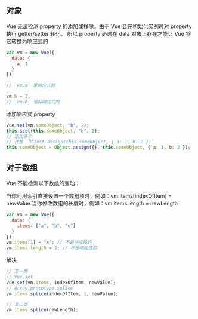 ## 对象

Vue 无法检测 property 的添加或移除。由于 Vue 会在初始化实例时对 property 执行 getter/setter 转化，
所以 property 必须在 data 对象上存在才能让 Vue 将它转换为响应式的

```js
var vm = new Vue({
  data: {
    a: 1
  }
});

// `vm.a` 是响应式的

vm.b = 2;
// `vm.b` 是非响应式的
```

添加响应式 property

```js
Vue.set(vm.someObject, "b", 2);
this.$set(this.someObject, "b", 2);
// 添加多个
// 代替 `Object.assign(this.someObject, { a: 1, b: 2 })`
this.someObject = Object.assign({}, this.someObject, { a: 1, b: 2 });
```

## 对于数组

Vue 不能检测以下数组的变动：

当你利用索引直接设置一个数组项时，例如：vm.items[indexOfItem] = newValue
当你修改数组的长度时，例如：vm.items.length = newLength

```js
var vm = new Vue({
  data: {
    items: ["a", "b", "c"]
  }
});
vm.items[1] = "x"; // 不是响应性的
vm.items.length = 2; // 不是响应性的
```

解决

```js
// 第一类
// Vue.set
Vue.set(vm.items, indexOfItem, newValue);
// Array.prototype.splice
vm.items.splice(indexOfItem, 1, newValue);

// 第二类
vm.items.splice(newLength);
```
